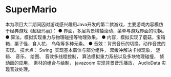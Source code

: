 # SuperMario
本为项目大二期间因对游戏感兴趣用Java开发的第二款游戏，主要游戏内容模仿于经典游戏《超级玛丽》：
● 界面，多层背景横轴滚动，菜单与游戏界面的切换。
● 算法，模拟实现重力与物理碰撞等物理效果。
● 内容，模拟实现了蘑菇，宝箱箱，栗子怪，食人花， 乌龟等多种元素。
● 音效：背景音乐的切换，动作音效的实现。
技术点：
Swing  实现基本窗体与部分组件，
双缓冲解决卡帧现象，
逻辑、 音乐、 绘图、 音效多线程控制，
算法模拟重力系统以及多块物理碰撞，
帧动画的应用，
素材的组合与绘制，
javazoom 实现背景音乐播放，
AudioData 实现音效处理。
